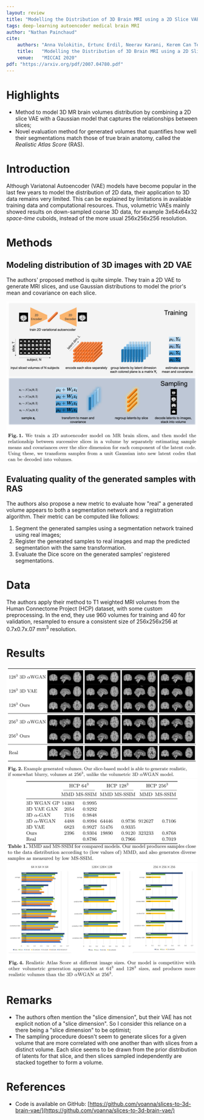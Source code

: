 ```yaml
---
layout: review
title: "Modelling the Distribution of 3D Brain MRI using a 2D Slice VAE"
tags: deep-learning autoencoder medical brain MRI
author: "Nathan Painchaud"
cite:
    authors: "Anna Volokitin, Ertunc Erdil, Neerav Karani, Kerem Can Tezcan, Xiaoran Chen, Luc Van Gool, Ender Konukoglu"
    title:   "Modelling the Distribution of 3D Brain MRI using a 2D Slice VAE"
    venue:   "MICCAI 2020"
pdf: "https://arxiv.org/pdf/2007.04780.pdf"
---
```



# Highlights
- Method to model 3D MR brain volumes distribution by combining a 2D slice VAE with a Gaussian model that captures the
relationships between slices;
- Novel evaluation method for generated volumes that quantifies how well their segmentations match those of true brain
anatomy, called the *Realistic Atlas Score* (RAS).


# Introduction
Although Variatonal Autoencoder (VAE) models have become popular in the last few years to model the distribution of 2D
data, their application to 3D data remains very limited. This can be explained by limitations in available training data
and computational resources. Thus, volumetric VAEs mainly showed results on down-sampled coarse 3D data, for example
3x64x64x32 *space-time* cuboids, instead of the more usual 256x256x256 resolution.


# Methods

## Modeling distribution of 3D images with 2D VAE
The authors' proposed method is quite simple. They train a 2D VAE to generate MRI slices, and use Gaussian distributions
to model the prior's mean and covariance on each slice.

![](/article/images/Modelling3dBrainMriUsing2dVae/figure1.jpg)


## Evaluating quality of the generated samples with RAS
The authors also propose a new metric to evaluate how "real" a generated volume appears to both a segmentation network
and a registration algorithm. Their metric can be computed like follows:

1. Segment the generated samples using a segmentation network trained using real images;
2. Register the generated samples to real images and map the predicted segmentation with the same transformation.
3. Evaluate the Dice score on the generated samples' registered segmentations.


# Data
The authors apply their method to T1 weighted MRI volumes from the Human Connectome Project (HCP) dataset, with some
custom preprocessing. In the end, they use 960 volumes for training and 40 for validation, resampled to ensure a
consistent size of 256x256x256 at 0.7x0.7x.07 mm<sup>3</sup> resolution.


# Results

![](/article/images/Modelling3dBrainMriUsing2dVae/figure2.jpg)
![](/article/images/Modelling3dBrainMriUsing2dVae/table1.jpg)
![](/article/images/Modelling3dBrainMriUsing2dVae/figure4.jpg)


# Remarks
- The authors often mention the "slice dimension", but their VAE has not explicit notion of a "slice dimension". So I
consider this reliance on a there being a "slice dimension" to be optimist;
- The sampling procedure doesn't seem to generate slices for a given volume that are more correlated with one another
than with slices from a distinct volume. Each slice seems to be drawn from the prior distribution of latents for that
slice, and then slices sampled independently are stacked together to form a volume.


# References
- Code is available on GitHub: [https://github.com/voanna/slices-to-3d-brain-vae/](https://github.com/voanna/slices-to-3d-brain-vae/)
